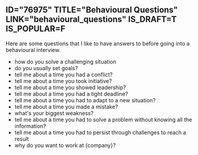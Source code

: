 ID="76975"
TITLE="Behavioural Questions"
LINK="behavioural_questions"
IS_DRAFT=T
IS_POPULAR=F
----------

Here are some questions that I like to have answers to before going into a behavioural interview. 

- how do you solve a challenging situation
- do you usually set goals? 
- tell me about a time you had a conflict? 
- tell me about a time you took initiative?
- tell me about a time you showed leadership?
- tell me about a time you had a tight deadline?
- tell me about a time you had to adapt to a new situation?
- tell me about a time you made a mistake?
- what's your biggest weakness?
- tell me about a time you had to solve a problem without knowing all the information?
- tell me about a time you had to persist through challenges to reach a result
- why do you want to work at {company}?

